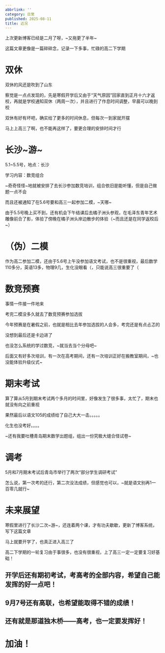 ```yaml
---
abbrlink: ''
category: 日常
published: 2025-08-11
title: 近况
---
```

上次更新博客已经是二月了呀，~又拖更了半年~

这篇文章更像是一篇碎碎念，记录一下多事，忙碌的高二下学期

# 双休

双休的风还是吹到了山东

察觉是一点点发现的，先是寒假开学后又由于“天气原因”回家直到正月十六才返校，再就是学校通知双休（两周一次），并且进行了作息时间调整，早晨可以晚到校

双休有好有坏吧，确实给了更多的时间休息，但每次一到家就开摆

马上上高三了啊，也不能再这样了，要更合理的安排时间才行

# 长沙~游~

5.1~5.5号，地点：长沙

学习内容：数竞组合

~奇奇怪怪~地就被安排了去长沙参加数竞培训，组合依旧是能听懂，但是自己做题一点不会

而且还被通知了在5.6号要和高三一起参加二模，~天哪~

由于5.5号晚上买不到，还有机会下午结课后去橘子洲头参观，在毛泽东青年艺术雕像前合了影，体验了傍晚在橘子洲头岸边散步的体验（~而且还是在同学返校后~）

# （伪）二模

作为高二参加二模，还由于5.6号上午没参加语文考试，也不是很重视，最后数学110多分，英语13多，物理9几，生化没眼看（，只能说高三很重要了（

# 数竞预赛

事情一件接一件地来

考完二模没多久就去了数竞预赛参加选拔

今年预赛是在暑假之前，也就是相比去年参加选拔的人会多，考完还是有点忐忑的

没想到最后还是卡边进了

也没怎么系统的学过数竞，~就当去当个分母吧~

后面又有好多次培训，有一次在高考期间，还有一次培训正好在搬教室期间，~也没能体验升级仪式~

# 期末考试

算了算从5月到期末考试两个多月的时间里，好像发生了很多事，太忙了，期末也就没有向之前重视

果然最后以语文105的成绩给了自己大大一击。。。。。

化生也没考好。。。。

~还有我要吐槽青岛期末数学出题组，组出一份究极大缝合怪试卷~

# 调考

5月和7月期末考试后青岛市举行了两次“部分学生调研考试”

怎么说，第一次考的还行，第二次没法成绩，但感觉也可以，~就是语文别再1一百零几就行~

# 未来展望

寒假里进行了长沙二次~游~，还连着两个课，才有功夫歇歇，更新了博客系统，写下这篇文章

马上就要开学了，也真正进入高三了

高二下学期的一轮复习由于事很多，也没有很重视，上了高三一定一定要复习好基础！

## 开学后还有期初考试，考高考的全部内容，希望自己能发挥的好一点吧！

## 9月7号还有高联，也希望能取得不错的成绩！

## 还有就是那道独木桥——高考，也一定要发挥好！

# 加油！
